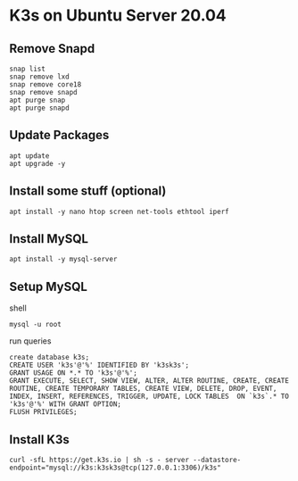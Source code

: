 # K3s on Ubuntu Server 20.04


## Remove Snapd
```
snap list
snap remove lxd
snap remove core18
snap remove snapd
apt purge snap
apt purge snapd
```

## Update Packages
```
apt update
apt upgrade -y
```

## Install some stuff (optional)
```
apt install -y nano htop screen net-tools ethtool iperf
```

## Install MySQL
```
apt install -y mysql-server
```

## Setup MySQL
shell
```
mysql -u root
```

run queries
```
create database k3s;
CREATE USER 'k3s'@'%' IDENTIFIED BY 'k3sk3s';
GRANT USAGE ON *.* TO 'k3s'@'%';
GRANT EXECUTE, SELECT, SHOW VIEW, ALTER, ALTER ROUTINE, CREATE, CREATE ROUTINE, CREATE TEMPORARY TABLES, CREATE VIEW, DELETE, DROP, EVENT, INDEX, INSERT, REFERENCES, TRIGGER, UPDATE, LOCK TABLES  ON `k3s`.* TO 'k3s'@'%' WITH GRANT OPTION;
FLUSH PRIVILEGES;
```


## Install K3s
```
curl -sfL https://get.k3s.io | sh -s - server --datastore-endpoint="mysql://k3s:k3sk3s@tcp(127.0.0.1:3306)/k3s"
```

